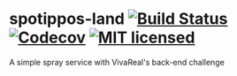 # spotippos-land [![Build Status](https://travis-ci.org/victorfranz/spotippos-land.svg?branch=master)](https://travis-ci.org/victorfranz/spotippos-land) [![Codecov](https://img.shields.io/codecov/c/github/victorfranz/spotippos-land.svg)](https://codecov.io/gh/victorfranz/spotippos-land) [![MIT licensed](https://img.shields.io/badge/license-MIT-blue.svg)](https://raw.githubusercontent.com/victorfranz/spotippos-land/master/LICENSE)
A simple spray service with VivaReal's back-end challenge
